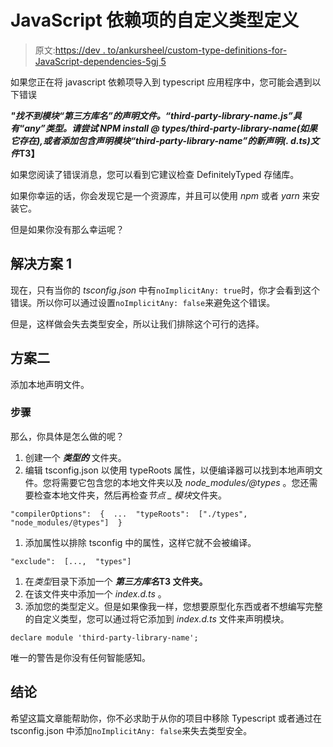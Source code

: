 # JavaScript 依赖项的自定义类型定义

> 原文:[https://dev . to/ankursheel/custom-type-definitions-for-JavaScript-dependencies-5gj 5](https://dev.to/ankursheel/custom-type-definitions-for-javascript-dependencies-5gj5)

如果您正在将 javascript 依赖项导入到 typescript 应用程序中，您可能会遇到以下错误

***"找不到模块“第三方库名”的声明文件。“third-party-library-name.js”具有“any”类型。请尝试 NPM install @ types/third-party-library-name(如果它存在),或者添加包含声明模块“third-party-library-name”的新声明(. d.ts)文件*T3】**

如果您阅读了错误消息，您可以看到它建议检查 DefinitelyTyped 存储库。

如果你幸运的话，你会发现它是一个资源库，并且可以使用 *npm* 或者 *yarn* 来安装它。

但是如果你没有那么幸运呢？

## [](#solution-1)解决方案 1

现在，只有当你的 *tsconfig.json* 中有`noImplicitAny: true`时，你才会看到这个错误。所以你可以通过设置`noImplicitAny: false`来避免这个错误。

但是，这样做会失去类型安全，所以让我们排除这个可行的选择。

## [](#solution-2)方案二

添加本地声明文件。

### [](#steps)步骤

那么，你具体是怎么做的呢？

1.  创建一个 ***类型的*** 文件夹。
2.  编辑 tsconfig.json 以使用 typeRoots 属性，以便编译器可以找到本地声明文件。您将需要它包含您的本地文件夹以及 *node_modules/@types* 。您还需要检查本地文件夹，然后再检查*节点 _ 模块*文件夹。

```
"compilerOptions":  {  ...  "typeRoots":  ["./types",  "node_modules/@types"]  } 
```

1.  添加属性以排除 tsconfig 中的属性，这样它就不会被编译。

```
"exclude":  [...,  "types"] 
```

1.  在*类型*目录下添加一个 ***第三方库名*T3 文件夹。**
2.  在该文件夹中添加一个 *index.d.ts* 。
3.  添加您的类型定义。但是如果像我一样，您想要原型化东西或者不想编写完整的自定义类型，您可以通过将它添加到 *index.d.ts* 文件来声明模块。

```
declare module 'third-party-library-name'; 
```

唯一的警告是你没有任何智能感知。

## [](#conclusion)结论

希望这篇文章能帮助你，你不必求助于从你的项目中移除 Typescript 或者通过在 tsconfig.json 中添加`noImplicitAny: false`来失去类型安全。